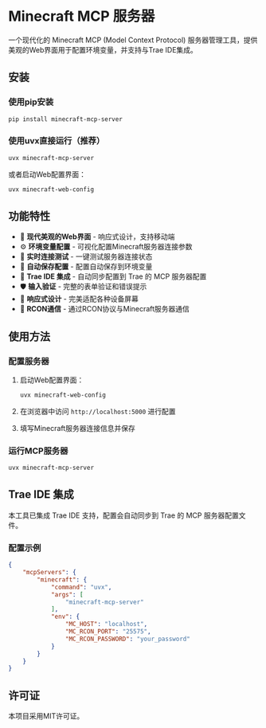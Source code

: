 # Minecraft MCP 服务器

一个现代化的 Minecraft MCP (Model Context Protocol) 服务器管理工具，提供美观的Web界面用于配置环境变量，并支持与Trae IDE集成。

## 安装

### 使用pip安装

```bash
pip install minecraft-mcp-server
```

### 使用uvx直接运行（推荐）

```bash
uvx minecraft-mcp-server
```

或者启动Web配置界面：

```bash
uvx minecraft-web-config
```

## 功能特性

- 🎨 **现代美观的Web界面** - 响应式设计，支持移动端
- ⚙️ **环境变量配置** - 可视化配置Minecraft服务器连接参数
- 🔧 **实时连接测试** - 一键测试服务器连接状态
- 💾 **自动保存配置** - 配置自动保存到环境变量
- 🚀 **Trae IDE 集成** - 自动同步配置到 Trae 的 MCP 服务器配置
- 🛡️ **输入验证** - 完整的表单验证和错误提示
- 📱 **响应式设计** - 完美适配各种设备屏幕
- 🔌 **RCON通信** - 通过RCON协议与Minecraft服务器通信

## 使用方法

### 配置服务器

1. 启动Web配置界面：
   ```bash
   uvx minecraft-web-config
   ```

2. 在浏览器中访问 `http://localhost:5000` 进行配置

3. 填写Minecraft服务器连接信息并保存

### 运行MCP服务器

```bash
uvx minecraft-mcp-server
```

## Trae IDE 集成

本工具已集成 Trae IDE 支持，配置会自动同步到 Trae 的 MCP 服务器配置文件。

### 配置示例

```json
{
    "mcpServers": {
        "minecraft": {
            "command": "uvx",
            "args": [
                "minecraft-mcp-server"
            ],
            "env": {
                "MC_HOST": "localhost",
                "MC_RCON_PORT": "25575",
                "MC_RCON_PASSWORD": "your_password"
            }
        }
    }
}
```

## 许可证

本项目采用MIT许可证。